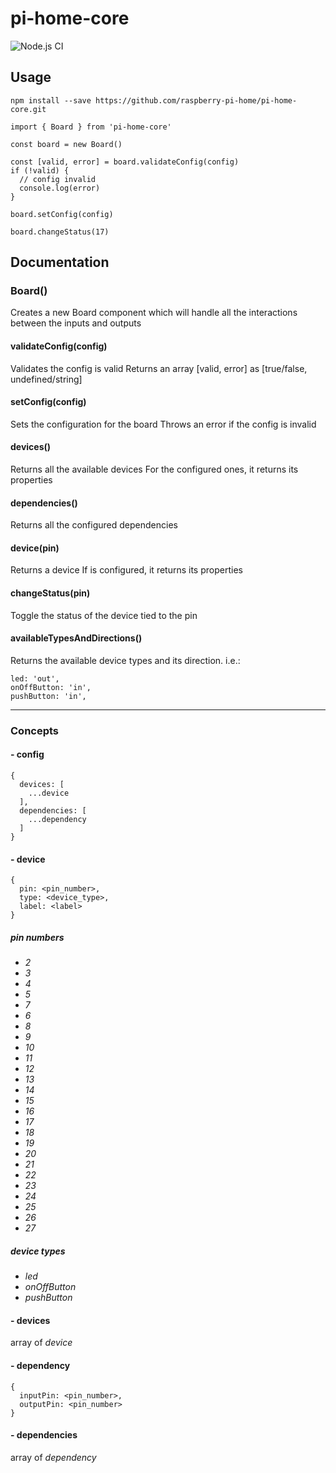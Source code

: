 # pi-home-core

![Node.js CI](https://github.com/raspberry-pi-home/pi-home-core/workflows/Node.js%20CI/badge.svg)

## Usage

```
npm install --save https://github.com/raspberry-pi-home/pi-home-core.git
```

```
import { Board } from 'pi-home-core'

const board = new Board()

const [valid, error] = board.validateConfig(config)
if (!valid) {
  // config invalid
  console.log(error)
}

board.setConfig(config)

board.changeStatus(17)
```

## Documentation

### Board()
Creates a new Board component which will handle all the interactions between the inputs and outputs

#### validateConfig(config)
Validates the config is valid
Returns an array [valid, error] as [true/false, undefined/string]

#### setConfig(config)
Sets the configuration for the board
Throws an error if the config is invalid

#### devices()
Returns all the available devices
For the configured ones, it returns its properties

#### dependencies()
Returns all the configured dependencies

#### device(pin)
Returns a device
If is configured, it returns its properties

#### changeStatus(pin)
Toggle the status of the device tied to the pin

#### availableTypesAndDirections()
Returns the available device types and its direction. i.e.:
```
led: 'out',
onOffButton: 'in',
pushButton: 'in',
```

---

### Concepts

#### - config
```
{
  devices: [
    ...device
  ],
  dependencies: [
    ...dependency
  ]
}
```

#### - device
```
{
  pin: <pin_number>,
  type: <device_type>,
  label: <label>
}
```

##### pin numbers
* *2*
* *3*
* *4*
* *5*
* *7*
* *6*
* *8*
* *9*
* *10*
* *11*
* *12*
* *13*
* *14*
* *15*
* *16*
* *17*
* *18*
* *19*
* *20*
* *21*
* *22*
* *23*
* *24*
* *25*
* *26*
* *27*

##### device types
* *led*
* *onOffButton*
* *pushButton*

#### - devices
array of *device*

#### - dependency
```
{
  inputPin: <pin_number>,
  outputPin: <pin_number>
}
```

#### - dependencies
array of *dependency*

